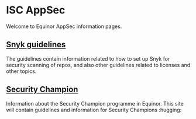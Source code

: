 # ISC AppSec

Welcome to Equinor AppSec information pages.

## [Snyk guidelines](snyk-guidelines/snyk_getting_started.md)
The guidelines contain information related to how to set up Snyk for security
scanning of repos, and also other guidelines related to licenses and other topics.

## [Security Champion](security-champion/index.md)
Information about the Security Champion programme in Equinor. This site will
contain guidelines and information for Security Champions :hugging: